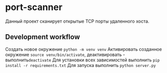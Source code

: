 # port-scanner
Данный проект сканирует открытые TCP порты удаленного хоста.

## Development workflow
Создать новое окружение `python -m venv venv`
Активировать созданное окружение `source venv/bin/activate`, деактивировать - выполнить`deactivate` 
Для установки всех зависимостей выполнить `pip install -r requirements.txt`
Для запуска выполнить `python server.py`